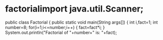 # factorialimport java.util.Scanner;
public class Factorial
{
public static void main(String args[])
{
int i,fact=1;
int number=8;
for(i=1;i<=number;i++)
{
fact=fact*i;
}
System.out.println("Factorial of "+number+" is: "+fact);
